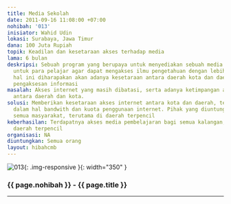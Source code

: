```yaml
---
title: Media Sekolah
date: 2011-09-16 11:08:00 +07:00
nohibah: '013'
inisiator: Wahid Udin
lokasi: Surabaya, Jawa Timur
dana: 100 Juta Rupiah
topik: Keadilan dan kesetaraan akses terhadap media
lama: 6 bulan
deskripsi: Sebuah program yang berupaya untuk menyediakan sebuah media informasi online
  untuk para pelajar agar dapat mengakses ilmu pengetahuan dengan lebih luas. Dengan
  hal ini diharapakan akan adanya kesetaraan antara daerah kota dan daerah dalam hal
  pengaksesan informasi
masalah: Akses internet yang masih dibatasi, serta adanya ketimpangan akses internet
  antara daerah dan kota.
solusi: Memberikan kesetaraan akses internet antara kota dan daerah, terutama di pelosok,
  dalam hal bandwith dan kuota penggunaan internet. Pihak yang diuntungkan adalah
  semua masyarakat, terutama di daerah terpencil
keberhasilan: Terdapatnya akses media pembelajaran bagi semua kalangan, terutama di
  daerah terpencil
organisasi: NA
diuntungkan: Semua orang
layout: hibahcmb
---
```


![013](/static/img/hibahcmb/013.png){: .img-responsive }{: width="350" }

### {{ page.nohibah }} - {{ page.title }}

---
